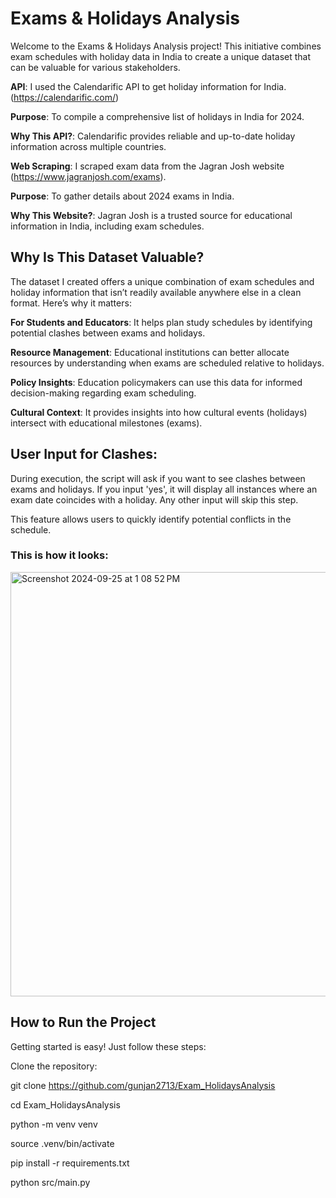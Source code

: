 # Exams & Holidays Analysis

Welcome to the Exams & Holidays Analysis project! This initiative combines exam schedules with holiday data in India to create a unique dataset that can be valuable for various stakeholders.

__API__: I used the Calendarific API to get holiday information for India.(https://calendarific.com/)

   __Purpose__: To compile a comprehensive list of holidays in India for 2024.

   __Why This API?__: Calendarific provides reliable and up-to-date holiday information across multiple countries.

__Web Scraping__: I scraped exam data from the Jagran Josh website (https://www.jagranjosh.com/exams).

   __Purpose__: To gather details about 2024 exams in India.

   __Why This Website?__: Jagran Josh is a trusted source for educational information in India, including exam schedules.

## Why Is This Dataset Valuable?

The dataset I created offers a unique combination of exam schedules and holiday information that isn’t readily available anywhere else in a clean format. Here’s why it matters:

__For Students and Educators__: It helps plan study schedules by identifying potential clashes between exams and holidays.

__Resource Management__: Educational institutions can better allocate resources by understanding when exams are scheduled relative to holidays.

__Policy Insights__: Education policymakers can use this data for informed decision-making regarding exam scheduling.

__Cultural Context__: It provides insights into how cultural events (holidays) intersect with educational milestones (exams).

## User Input for Clashes:
During execution, the script will ask if you want to see clashes between exams and holidays. 
If you input 'yes', it will display all instances where an exam date coincides with a holiday. 
Any other input will skip this step. 

This feature allows users to quickly identify potential conflicts in the schedule.

### This is how it looks:

<img width="679" alt="Screenshot 2024-09-25 at 1 08 52 PM" src="https://github.com/user-attachments/assets/6addae82-5a04-49d7-868b-5a989bccbe21">


## How to Run the Project

Getting started is easy! Just follow these steps:

 Clone the repository:
   
   git clone https://github.com/gunjan2713/Exam_HolidaysAnalysis

   cd Exam_HolidaysAnalysis

   python -m venv venv

   source .venv/bin/activate

   pip install -r requirements.txt

   python src/main.py
